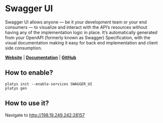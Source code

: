 # Swagger UI

Swagger UI allows anyone — be it your development team or your end consumers — to visualize and interact with the API’s resources without having any of the implementation logic in place. It’s automatically generated from your OpenAPI (formerly known as Swagger) Specification, with the visual documentation making it easy for back end implementation and client side consumption.

**[Website](https://swagger.io/tools/swagger-ui/)** | **[Documentation](https://swagger.io/docs/open-source-tools/swagger-ui/)** | **[GitHub](https://github.com/swagger-api/swagger-ui)**

## How to enable?

```
platys init --enable-services SWAGGER_UI
platys gen
```

## How to use it?

Navigate to <http://198.19.249.242:28157>
